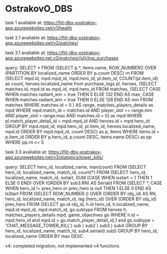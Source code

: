 # OstrakovO_DBS
 
 task 1 avaliable at: https://fiit-dbs-xostrakov-app.azurewebsites.net/v1/health
 
 task 2.1 avaliable at: https://fiit-dbs-xostrakov-app.azurewebsites.net/v2/patches/
 
  task 3.1 avaliable at: https://fiit-dbs-xostrakov-app.azurewebsites.net.v3/matches/{id}/top_purchases
  
  query: 
 SELECT * FROM
(SELECT p.*, items.name, ROW_NUMBER() OVER (PARTITION BY localized_name ORDER BY p.count DESC) rn FROM
(SELECT mpd.id, mpd.mpd_id, mpd.hero_id, pl.item_id, COUNT(pl.item_id) as count, heroes.localized_name from purchase_logs pl, heroes, 
(SELECT matches.id, mpd.id as mpd_id, mpd.hero_id FROM matches,
(SELECT
	CASE WHEN matches.radiant_win = true THEN 5
         ELSE 132 END AS max,
 	CASE WHEN matches.radiant_win = true THEN 0
         ELSE 128 END AS min
FROM matches
WHERE matches.id = 0 ) AS range,
matches_players_details as mpd
WHERE mpd.match_id = matches.id AND player_slot >= range.min AND player_slot < range.max AND matches.id = 0) as mpd
WHERE pl.match_player_detail_id = mpd.mpd_id AND heroes.id = mpd.hero_id
GROUP BY mpd.mpd_id, mpd.hero_id, pl.item_id, heroes.localized_name, mpd.id
ORDER BY mpd.mpd_id, count DESC) as p, items
WHERE items.id = p.item_id
ORDER BY p.hero_id, p.count DESC, items.name DESC) as pp WHERE pp.rn <= 5
  
   task 3.3 avaliable at: https://fiit-dbs-xostrakov-app.azurewebsites.net/v3/statistics/tower_kills/
   
   query:
SELECT 
	hero_id, localized_name, max(count)
	FROM
		(SELECT hero_id, localized_name, match_id, count(*)
		FROM
			(SELECT
			hero_id, localized_name, match_id, isstart,
			SUM (CASE WHEN isstart = 1 THEN 1 ELSE 0 END) OVER (ORDER BY sub3.RN) AS SeriaId
			FROM
				(SELECT 
				*,
				CASE WHEN hero_id != prev_hero or prev_hero is null THEN 1 ELSE 0 END AS IsStart
				FROM
					(SELECT
					  ROW_NUMBER () OVER (ORDER BY obj_id) AS RN,
					  hero_id, localized_name, match_id, 
					  lag (hero_id) OVER (ORDER BY obj_id) prev_hero
					FROM
					 (SELECT go.id obj_id, h.id hero_id, h.localized_name, mpd.id mpd_id, mpd.match_id, go.subtype 
						FROM heroes h, matches_players_details mpd, game_objectives go
						WHERE h.id = mpd.hero_id and mpd.id = go.match_player_detail_id_1 
							and go.subtype = 'CHAT_MESSAGE_TOWER_KILL') sub
						) sub2 
				) sub3 
			) sub4
		GROUP BY hero_id, localized_name, match_id, sub4.seriaid) sub5
	GROUP BY hero_id, localized_name
	ORDER BY max DESC


v4: completed migration, not implemented v4 functions